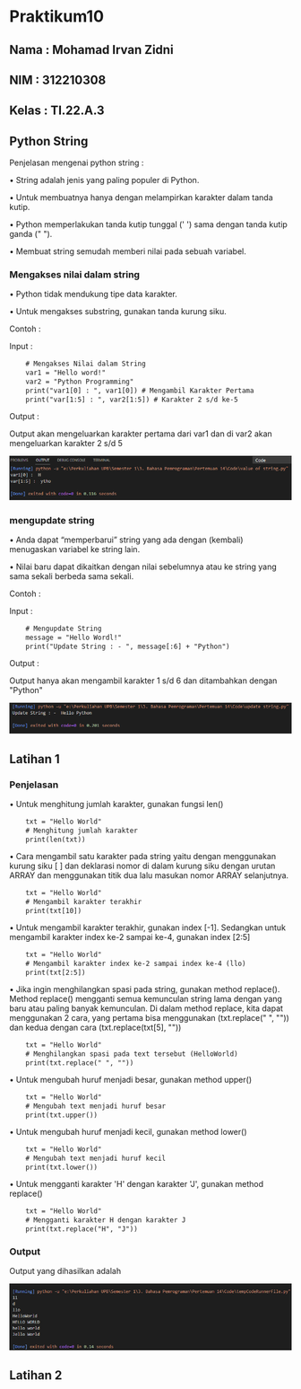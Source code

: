 # Praktikum10

## Nama : Mohamad Irvan Zidni

## NIM : 312210308

## Kelas : TI.22.A.3

## Python String
Penjelasan mengenai python string :

• String adalah jenis yang paling populer di Python.

• Untuk membuatnya hanya dengan melampirkan karakter dalam tanda kutip.

• Python memperlakukan tanda kutip tunggal (' ') sama dengan tanda kutip ganda (" ").

• Membuat string semudah memberi nilai pada sebuah variabel.

### Mengakses nilai dalam string

• Python tidak mendukung tipe data karakter.

• Untuk mengakses substring, gunakan tanda kurung siku.

Contoh :

Input :

        # Mengakses Nilai dalam String
        var1 = "Hello word!"
        var2 = "Python Programming"
        print("var1[0] : ", var1[0]) # Mengambil Karakter Pertama
        print("var[1:5] : ", var2[1:5]) # Karakter 2 s/d ke-5

Output :

Output akan mengeluarkan karakter pertama dari var1 dan di var2 akan mengeluarkan karakter 2 s/d 5

![Foto](Picture/Contoh%201.png)

### mengupdate string

• Anda dapat “memperbarui” string yang ada dengan (kembali) menugaskan variabel ke string lain.

• Nilai baru dapat dikaitkan dengan nilai sebelumnya atau ke string yang sama sekali berbeda sama sekali.

Contoh :

Input :

        # Mengupdate String
        message = "Hello Wordl!"
        print("Update String : - ", message[:6] + "Python")

Output :

Output hanya akan mengambil karakter 1 s/d 6 dan ditambahkan dengan "Python"

![Foto](Picture/Contoh%202.png)

## Latihan 1

### Penjelasan

• Untuk menghitung jumlah karakter, gunakan fungsi len()

        txt = "Hello World"
        # Menghitung jumlah karakter
        print(len(txt))

• Cara mengambil satu karakter pada string yaitu dengan menggunakan kurung siku [ ] dan deklarasi nomor di dalam kurung siku dengan urutan ARRAY dan menggunakan titik dua lalu masukan nomor ARRAY selanjutnya. 

        txt = "Hello World"
        # Mengambil karakter terakhir
        print(txt[10])

• Untuk mengambil karakter terakhir, gunakan index [-1]. Sedangkan untuk mengambil karakter index ke-2 sampai ke-4, gunakan index [2:5]

        txt = "Hello World"
        # Mengambil karakter index ke-2 sampai index ke-4 (llo)
        print(txt[2:5])

• Jika ingin menghilangkan spasi pada string, gunakan method replace(). Method replace() mengganti semua kemunculan string lama dengan yang baru atau paling banyak kemunculan.
Di dalam method replace, kita dapat menggunakan 2 cara, yang pertama bisa menggunakan (txt.replace(" ", "")) dan kedua dengan cara (txt.replace(txt[5], ""))

        txt = "Hello World"
        # Menghilangkan spasi pada text tersebut (HelloWorld)
        print(txt.replace(" ", ""))

• Untuk mengubah huruf menjadi besar, gunakan method upper()

        txt = "Hello World"
        # Mengubah text menjadi huruf besar
        print(txt.upper())

• Untuk mengubah huruf menjadi kecil, gunakan method lower()

        txt = "Hello World"
        # Mengubah text menjadi huruf kecil
        print(txt.lower())

• Untuk mengganti karakter 'H' dengan karakter 'J', gunakan method replace()

        txt = "Hello World"
        # Mengganti karakter H dengan karakter J
        print(txt.replace("H", "J"))

### Output

Output yang dihasilkan adalah

![Foto](Picture/Latihan%201.png)

## Latihan 2
